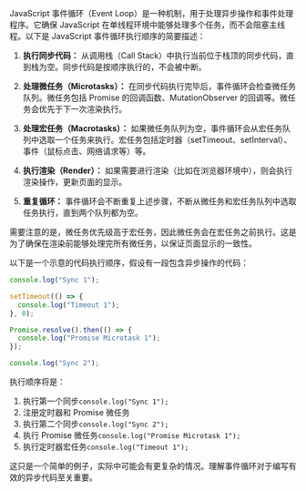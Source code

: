 JavaScript 事件循环（Event Loop）是一种机制，用于处理异步操作和事件处理程序。它确保 JavaScript 在单线程环境中能够处理多个任务，而不会阻塞主线程。以下是 JavaScript 事件循环执行顺序的简要描述：

1. **执行同步代码：** 从调用栈（Call Stack）中执行当前位于栈顶的同步代码，直到栈为空。同步代码是按顺序执行的，不会被中断。

2. **处理微任务（Microtasks）：** 在同步代码执行完毕后，事件循环会检查微任务队列。微任务包括 Promise 的回调函数、MutationObserver 的回调等。微任务会优先于下一次渲染执行。

3. **处理宏任务（Macrotasks）：** 如果微任务队列为空，事件循环会从宏任务队列中选取一个任务来执行。宏任务包括定时器（setTimeout、setInterval）、事件（鼠标点击、网络请求等）等。

4. **执行渲染（Render）：** 如果需要进行渲染（比如在浏览器环境中），则会执行渲染操作，更新页面的显示。

5. **重复循环：** 事件循环会不断重复上述步骤，不断从微任务和宏任务队列中选取任务执行，直到两个队列都为空。

需要注意的是，微任务优先级高于宏任务，因此微任务会在宏任务之前执行。这是为了确保在渲染前能够处理完所有微任务，以保证页面显示的一致性。

以下是一个示意的代码执行顺序，假设有一段包含异步操作的代码：

```javascript
console.log("Sync 1");

setTimeout(() => {
  console.log("Timeout 1");
}, 0);

Promise.resolve().then(() => {
  console.log("Promise Microtask 1");
});

console.log("Sync 2");
```

执行顺序将是：

1. 执行第一个同步`console.log("Sync 1");`
2. 注册定时器和 Promise 微任务
3. 执行第二个同步`console.log("Sync 2");`
4. 执行 Promise 微任务`console.log("Promise Microtask 1");`
5. 执行定时器宏任务`console.log("Timeout 1");`

这只是一个简单的例子，实际中可能会有更复杂的情况。理解事件循环对于编写有效的异步代码至关重要。

